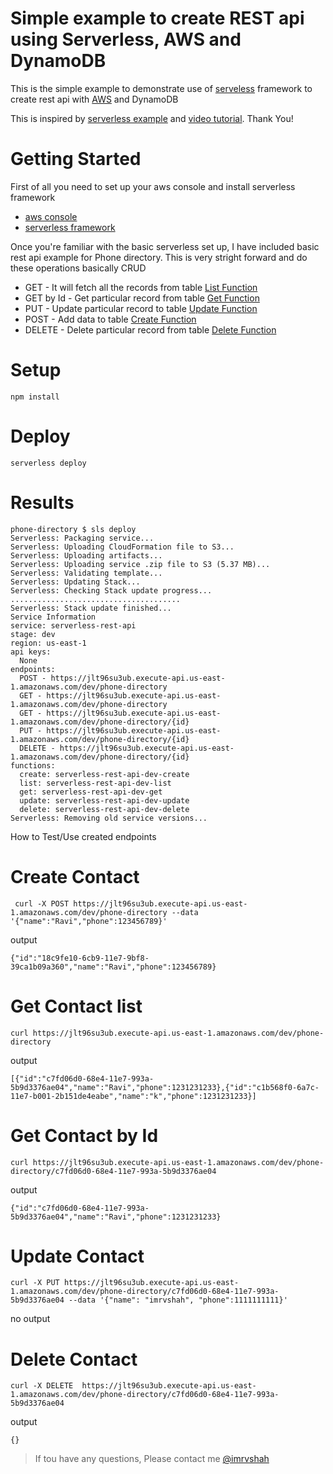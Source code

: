 # Simple example to create REST api using Serverless, AWS and DynamoDB

This is the simple example to demonstrate use of [serveless](https://serverless.com/) framework to create rest api with [AWS](https://aws.amazon.com/console/) and DynamoDB

This is inspired by [serverless example](https://github.com/serverless/examples/tree/master/aws-python-rest-api-with-dynamodb) and [video tutorial](https://www.youtube.com/playlist?list=PLIIjEI2fYC-B0QxvWI6XnRB_ze0m0BKUj). Thank You! 

# Getting Started 

First of all you need to set up your aws console and install serverless framework
- [aws console](https://serverless.com/framework/docs/providers/aws/guide/credentials/)   
- [serverless framework](https://www.youtube.com/watch?v=mRkUnA3mEt4&list=PLIIjEI2fYC-C3NJF7a4-Cvh5hjdCmrVmN&index=1)

Once you're familiar with the basic serverless set up, I have included basic rest api example for Phone directory. 
This is very stright forward and do these operations basically CRUD
- GET - It will fetch all the records from table  [List Function]()
- GET by Id - Get particular record from table [Get Function]()
- PUT - Update particular record to table [Update Function]()
- POST - Add data to table [Create Function]()
- DELETE - Delete particular record from table [Delete Function]() 

# Setup 

```
npm install
```

# Deploy

```
serverless deploy
```

# Results 

```
phone-directory $ sls deploy
Serverless: Packaging service...
Serverless: Uploading CloudFormation file to S3...
Serverless: Uploading artifacts...
Serverless: Uploading service .zip file to S3 (5.37 MB)...
Serverless: Validating template...
Serverless: Updating Stack...
Serverless: Checking Stack update progress...
......................................
Serverless: Stack update finished...
Service Information
service: serverless-rest-api
stage: dev
region: us-east-1
api keys:
  None
endpoints:
  POST - https://jlt96su3ub.execute-api.us-east-1.amazonaws.com/dev/phone-directory
  GET - https://jlt96su3ub.execute-api.us-east-1.amazonaws.com/dev/phone-directory
  GET - https://jlt96su3ub.execute-api.us-east-1.amazonaws.com/dev/phone-directory/{id}
  PUT - https://jlt96su3ub.execute-api.us-east-1.amazonaws.com/dev/phone-directory/{id}
  DELETE - https://jlt96su3ub.execute-api.us-east-1.amazonaws.com/dev/phone-directory/{id}
functions:
  create: serverless-rest-api-dev-create
  list: serverless-rest-api-dev-list
  get: serverless-rest-api-dev-get
  update: serverless-rest-api-dev-update
  delete: serverless-rest-api-dev-delete
Serverless: Removing old service versions...
```

How to Test/Use created endpoints

# Create Contact 

```
 curl -X POST https://jlt96su3ub.execute-api.us-east-1.amazonaws.com/dev/phone-directory --data '{"name":"Ravi","phone":123456789}'
```

output 

```
{"id":"18c9fe10-6cb9-11e7-9bf8-39ca1b09a360","name":"Ravi","phone":123456789}
```

# Get Contact list

```
curl https://jlt96su3ub.execute-api.us-east-1.amazonaws.com/dev/phone-directory
```

output

```
[{"id":"c7fd06d0-68e4-11e7-993a-5b9d3376ae04","name":"Ravi","phone":1231231233},{"id":"c1b568f0-6a7c-11e7-b001-2b151de4eabe","name":"k","phone":1231231233}]
```

# Get Contact by Id 

```
curl https://jlt96su3ub.execute-api.us-east-1.amazonaws.com/dev/phone-directory/c7fd06d0-68e4-11e7-993a-5b9d3376ae04
```

output 

```
{"id":"c7fd06d0-68e4-11e7-993a-5b9d3376ae04","name":"Ravi","phone":1231231233}
```

# Update Contact 

```
curl -X PUT https://jlt96su3ub.execute-api.us-east-1.amazonaws.com/dev/phone-directory/c7fd06d0-68e4-11e7-993a-5b9d3376ae04 --data '{"name": "imrvshah", "phone":1111111111}'
```

no output 

# Delete Contact 

```
curl -X DELETE  https://jlt96su3ub.execute-api.us-east-1.amazonaws.com/dev/phone-directory/c7fd06d0-68e4-11e7-993a-5b9d3376ae04
```

output 

```
{}
```

> If tou have any questions, Please contact me [@imrvshah](https://www.twitter.com/imrvshah)
